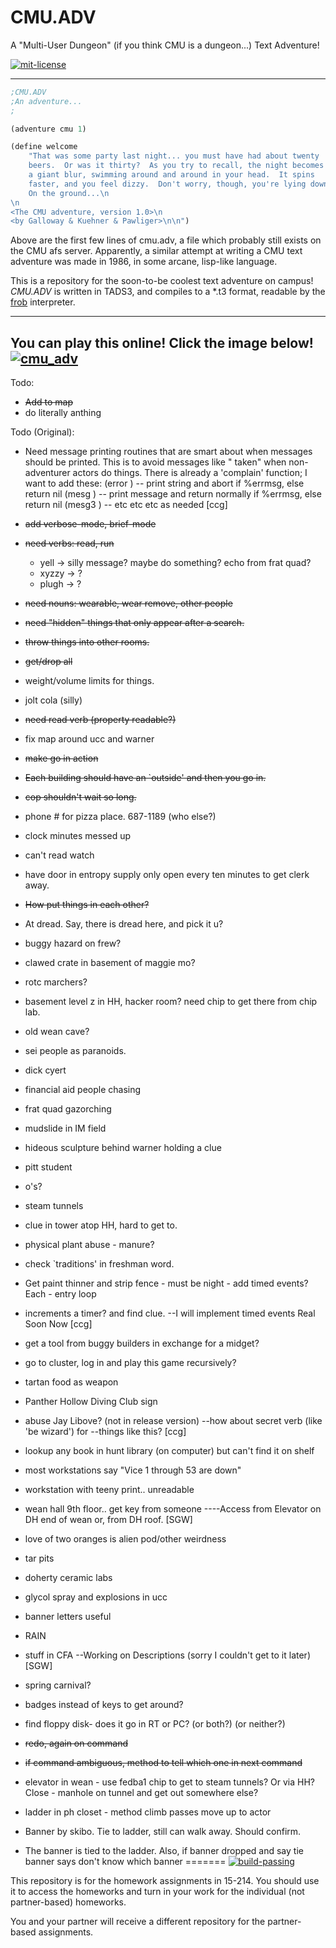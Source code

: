 
CMU.ADV
=======

A "Multi-User Dungeon" (if you think CMU is a dungeon...) Text Adventure!

[![mit-license](http://img.shields.io/:license-MIT-blue.svg?style=plastic)](http://bescott.mit-license.org)

---

```lisp
;CMU.ADV
;An adventure...
;

(adventure cmu 1)

(define welcome
    "That was some party last night... you must have had about twenty
    beers.  Or was it thirty?  As you try to recall, the night becomes
	a giant blur, swimming around and around in your head.  It spins
	faster, and you feel dizzy.  Don't worry, though, you're lying down.
	On the ground...\n
\n
<The CMU adventure, version 1.0>\n
<by Galloway & Kuehner & Pawliger>\n\n")
```

Above are the first few lines of cmu.adv, a file which probably still exists on the CMU afs server. Apparently, a similar attempt at writing a CMU text adventure was made in 1986, in some arcane, lisp-like language.

This is a repository for the soon-to-be coolest text adventure on campus! *CMU.ADV* is written in TADS3, and compiles to a *.t3 format, readable by the [frob](https://github.com/realnc/frobtads "FrobTADS") interpreter.

---
You can play this online! Click the image below!
[![cmu_adv](https://cloud.githubusercontent.com/assets/6759009/9998540/992f043c-605f-11e5-8adc-c47a9f166ded.png)](http://gs.tads.io/?storyfile=http://www.andrew.cmu.edu/user/bescott/cmu.adv/cmu_adv.t3)
---

Todo:
- ~~Add to map~~
- do literally anthing

Todo (Original):

- Need message printing routines that are smart about when messages
   should be printed.  This is to avoid messages like "<noun> taken"
   when non-adventurer actors do things.
   There is already a 'complain' function; I want to add these:
   (error <string>) -- print string and abort if %errmsg,
		       else return nil
   (mesg <string>) --  print message and return normally if %errmsg,
                       else return nil
   (mesg3 <string> <np> <string>) -- etc etc etc as needed
   [ccg]

- ~~add verbose-mode, brief-mode~~
- ~~need verbs: read, run~~
  - yell -> silly message?  maybe do something? echo from frat quad?
  - xyzzy -> ?
  - plugh -> ?
- ~~need nouns: wearable, wear remove, other people~~
- ~~need "hidden" things that only appear after a search.~~
- ~~throw things into other rooms.~~
- ~~get/drop all~~
- weight/volume limits for things.
- jolt cola (silly)

- ~~need read verb (property readable?)~~
- fix map around ucc and warner
- ~~make go in action~~
- ~~Each building should have an `outside' and then you go in.~~
- ~~cop shouldn't wait so long.~~

- phone # for pizza place. 687-1189  (who else?)
- clock minutes messed up
- can't read watch
- have door in entropy supply only open every ten minutes to get clerk away.
- ~~How put things in each other?~~
- At dread.  Say, there is dread here, and pick it u?
- buggy hazard on frew?
- clawed crate in basement of maggie mo?
- rotc marchers?
- basement level z in HH, hacker room? need chip to get there from chip lab.
- old wean cave?
- sei people as paranoids.
- dick cyert
- financial aid people chasing
- frat quad gazorching
- mudslide in IM field
- hideous sculpture behind warner holding a clue
- pitt student
- o's?
- steam tunnels
- clue in tower atop HH, hard to get to.
- physical plant abuse - manure?
- check `traditions' in freshman word.
- Get paint thinner and strip fence - must be night - add timed events?  Each - entry loop
- increments a timer? and find clue.
	--I will implement timed events Real Soon Now [ccg]
- get a tool from buggy builders in exchange for a midget?
- go to cluster, log in and play this game recursively?

- tartan food as weapon
- Panther Hollow Diving Club sign
- abuse Jay Libove? (not in release version)
	--how about secret verb (like 'be wizard') for
	--things like this? [ccg]

- lookup any book in hunt library (on computer) but can't find it on shelf
- most workstations say "Vice 1 through 53 are down"
- workstation with teeny print.. unreadable
- wean hall 9th floor.. get key from someone
	----Access from Elevator on DH end of wean or, from DH roof. [SGW]
- love of two oranges is alien pod/other weirdness
- tar pits
- doherty ceramic labs
- glycol spray and explosions in ucc
- banner letters useful
- RAIN
- stuff in CFA
	--Working on Descriptions (sorry I couldn't get to it later)  [SGW]
- spring carnival?
- badges instead of keys to get around?
- find floppy disk- does it go in RT or PC? (or both?) (or neither?)
- ~~redo, again on command~~
- ~~if command ambiguous,  method to tell which one in next command~~

- elevator in wean - use fedba1 chip to get to steam tunnels?  Or via HH?  Close - manhole on tunnel and get out somewhere else?

- ladder in ph closet - method climb passes move up to actor
- Banner by skibo.  Tie to ladder, still can walk away.  Should confirm.
- The banner is tied to the ladder.  Also, if banner dropped and say tie banner says don't know which banner
=======
[![build-passing](https://magnum.travis-ci.com/CMU-15-214/bescott.svg?token=a2zMfT2VQzpD4sZVyvTz&branch=master)](https://magnum.travis-ci.com/CMU-15-214/bescott)

This repository is for the homework assignments in 15-214.  You should
use it to access the homeworks and turn in your work for the individual
(not partner-based) homeworks.

You and your partner will receive a different repository for the
partner-based assignments.

